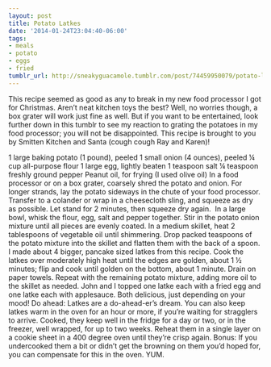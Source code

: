 ```yaml
---
layout: post
title: Potato Latkes
date: '2014-01-24T23:04:40-06:00'
tags:
- meals
- potato
- eggs
- fried
tumblr_url: http://sneakyguacamole.tumblr.com/post/74459950079/potato-latkes
---
```

This recipe seemed as good as any to break in my new food processor I got for Christmas. Aren’t neat kitchen toys the best? Well, no worries though, a box grater will work just fine as well. But if you want to be entertained, look further down in this tumblr to see my reaction to grating the potatoes in my food processor; you will not be disappointed. This recipe is brought to you by Smitten Kitchen and Santa (cough cough Ray and Karen)!


1 large baking potato (1 pound), peeled
1 small onion (4 ounces), peeled
¼ cup all-purpose flour
1 large egg, lightly beaten
1 teaspoon salt
¼ teaspoon freshly ground pepper
Peanut oil, for frying (I used olive oil)
In a food processor or on a box grater, coarsely shred the potato and onion. For longer strands, lay the potato sideways in the chute of your food processor. Transfer to a colander or wrap in a cheesecloth sling, and squeeze as dry as possible. Let stand for 2 minutes, then squeeze dry again. 
In a large bowl, whisk the flour, egg, salt and pepper together. Stir in the potato onion mixture until all pieces are evenly coated.
In a medium skillet, heat 2 tablespoons of vegetable oil until shimmering. Drop packed teaspoons of the potato mixture into the skillet and flatten them with the back of a spoon. I made about 4 bigger, pancake sized latkes from this recipe. Cook the latkes over moderately high heat until the edges are golden, about 1 ½ minutes; flip and cook until golden on the bottom, about 1 minute. Drain on paper towels. Repeat with the remaining potato mixture, adding more oil to the skillet as needed.
John and I topped one latke each with a fried egg and one latke each with applesauce. Both delicious, just depending on your mood!
Do ahead: Latkes are a do-ahead-er’s dream. You can also keep latkes warm in the oven for an hour or more, if you’re waiting for stragglers to arrive. Cooked, they keep well in the fridge for a day or two, or in the freezer, well wrapped, for up to two weeks. Reheat them in a single layer on a cookie sheet in a 400 degree oven until they’re crisp again. Bonus: If you undercooked them a bit or didn’t get the browning on them you’d hoped for, you can compensate for this in the oven.
YUM.
